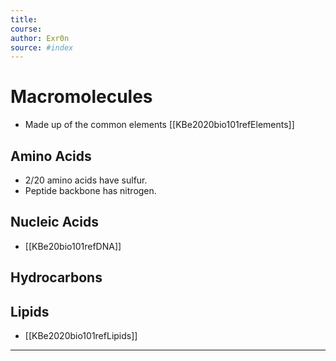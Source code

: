 ```yaml
---
title:  
course: 
author: Exr0n
source: #index
---
```


# Macromolecules
- Made up of the common elements [[KBe2020bio101refElements]]
## Amino Acids
- 2/20 amino acids have sulfur.
- Peptide backbone has nitrogen.
## Nucleic Acids
- [[KBe20bio101refDNA]]
## Hydrocarbons
## Lipids
- [[KBe2020bio101refLipids]]

---